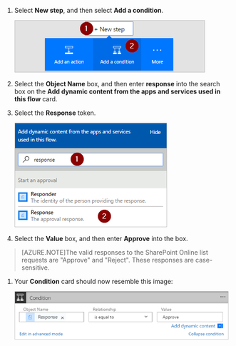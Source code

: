 <!--### Add a condition-->

1. Select **New step**, and then select **Add a condition**.

     ![add condition](./media/modern-approvals/add-response-condition.png)

1. Select the **Object Name** box, and then enter **response** into the search box on the **Add dynamic content from the apps and services used in this flow** card.

1. Select the **Response** token.

     ![select response token](./media/modern-approvals/search-for-response.png)

1. Select the **Value** box, and then enter **Approve** into the box.

> [AZURE.NOTE]The valid responses to the SharePoint Online list requests are "Approve" and "Reject". These responses are case-sensitive.

1. Your **Condition** card should now resemble this image:

     ![](./media/modern-approvals/response-condition-test.png)
